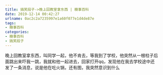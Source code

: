```yaml
---
title: 搞笑段子->晚上回教室拿东西 | 糗事百科
date: 2019-12-14 00:42:27
urlname: 0ac2c2a7235997e1a60f077e1d4de87e
tags: 
- 糗事百科
categories:
- 糗事百科
- 搞笑段子
---
```

晚上回教室拿东西，叫同学一起，他不肯去，等我到了学校，他突然从一根柱子后面跳出来吓我一跳，我就和他一起进去，回家打开qq，发现他在我去学校途中还发了一条消息，说是他在吃火锅，还有图，我突然意识到什么


